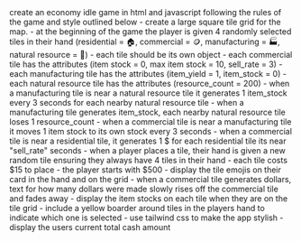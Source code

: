 <overview>
create an economy idle game in html and javascript following the rules of the game and style outlined below
</overview>

<game-rules>
- create a large square tile grid for the map.
- at the beginning of the game the player is given 4 randomly selected tiles in their hand (residential = 🏠, commercial = 🪙, manufacturing = 🏭, natural resource = 🌳)
- each tile should be its own object
- each commercial tile has the attributes (item stock = 0, max item stock = 10, sell_rate = 3)
- each manufacturing tile has the attributes (item_yield = 1, item_stock = 0)
- each natural resource tile has the attributes (resource_count = 200)
- when a manufacturing tile is near a natural resource tile it generates 1 item_stock every 3 seconds for each nearby natural resource tile
- when a manufacturing tile generates item_stock, each nearby natural resource tile loses 1 resource_count
- when a commercial tile is near a manufacturing tile it moves 1 item stock to its own stock every 3 seconds
- when a commercial tile is near a residential tile, it generates 1 $ for each residential tile its near "sell_rate" seconds
- when a player places a tile, their hand is given a new random tile ensuring they always have 4 tiles in their hand
- each tile costs $15 to place
- the player starts with $500 
</game-rules>

<ui-design>
- display the tile emojis on their card in the hand and on the grid
- when a commercial tile generates dollars, text for how many dollars were made slowly rises off the commercial tile and fades away  
- display the item stocks on each tile when they are on the tile grid
- include a yellow boarder around tiles in the players hand to indicate which one is selected
- use tailwind css to make the app stylish
- display the users current total cash amount
</ui-design>